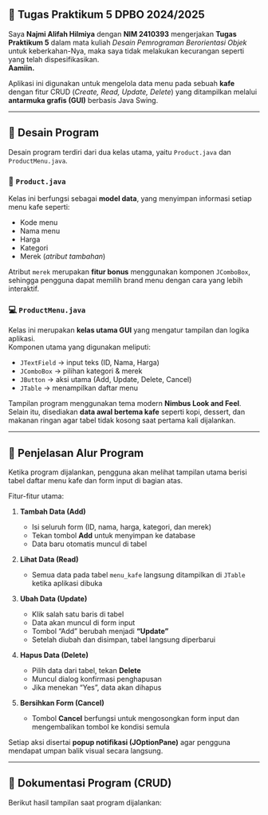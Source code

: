 ## 🧩 Tugas Praktikum 5 DPBO 2024/2025

Saya **Najmi Alifah Hilmiya** dengan **NIM 2410393** mengerjakan **Tugas Praktikum 5** dalam mata kuliah *Desain Pemrograman Berorientasi Objek* untuk keberkahan-Nya, maka saya tidak melakukan kecurangan seperti yang telah dispesifikasikan.  
**Aamiin.**

Aplikasi ini digunakan untuk mengelola data menu pada sebuah **kafe** dengan fitur CRUD (*Create, Read, Update, Delete*) yang ditampilkan melalui **antarmuka grafis (GUI)** berbasis Java Swing.

---

## 🧠 Desain Program
Desain program terdiri dari dua kelas utama, yaitu `Product.java` dan `ProductMenu.java`.

### 📘 `Product.java`
Kelas ini berfungsi sebagai **model data**, yang menyimpan informasi setiap menu kafe seperti:
- Kode menu  
- Nama menu  
- Harga  
- Kategori  
- Merek (*atribut tambahan*)

Atribut `merek` merupakan **fitur bonus** menggunakan komponen `JComboBox`, sehingga pengguna dapat memilih brand menu dengan cara yang lebih interaktif.

### 💻 `ProductMenu.java`
Kelas ini merupakan **kelas utama GUI** yang mengatur tampilan dan logika aplikasi.  
Komponen utama yang digunakan meliputi:
- `JTextField` → input teks (ID, Nama, Harga)  
- `JComboBox` → pilihan kategori & merek  
- `JButton` → aksi utama (Add, Update, Delete, Cancel)  
- `JTable` → menampilkan daftar menu  

Tampilan program menggunakan tema modern **Nimbus Look and Feel**.  
Selain itu, disediakan **data awal bertema kafe** seperti kopi, dessert, dan makanan ringan agar tabel tidak kosong saat pertama kali dijalankan.

---

## 🔄 Penjelasan Alur Program
Ketika program dijalankan, pengguna akan melihat tampilan utama berisi tabel daftar menu kafe dan form input di bagian atas.  

Fitur-fitur utama:
1. **Tambah Data (Add)**  
   - Isi seluruh form (ID, nama, harga, kategori, dan merek)  
   - Tekan tombol **Add** untuk menyimpan ke database  
   - Data baru otomatis muncul di tabel  

2. **Lihat Data (Read)**  
   - Semua data pada tabel `menu_kafe` langsung ditampilkan di `JTable` ketika aplikasi dibuka  

3. **Ubah Data (Update)**  
   - Klik salah satu baris di tabel  
   - Data akan muncul di form input  
   - Tombol “Add” berubah menjadi **“Update”**  
   - Setelah diubah dan disimpan, tabel langsung diperbarui  

4. **Hapus Data (Delete)**  
   - Pilih data dari tabel, tekan **Delete**  
   - Muncul dialog konfirmasi penghapusan  
   - Jika menekan “Yes”, data akan dihapus  

5. **Bersihkan Form (Cancel)**  
   - Tombol **Cancel** berfungsi untuk mengosongkan form input dan mengembalikan tombol ke kondisi semula  

Setiap aksi disertai **popup notifikasi (JOptionPane)** agar pengguna mendapat umpan balik visual secara langsung.

---

## 📸 Dokumentasi Program (CRUD)
Berikut hasil tampilan saat program dijalankan:
